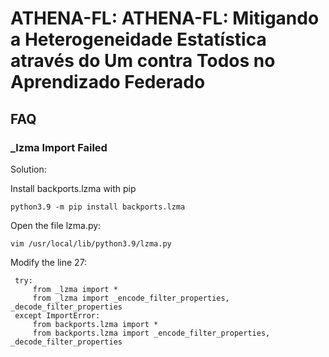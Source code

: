 # ATHENA-FL: ATHENA-FL: Mitigando a Heterogeneidade Estatística através do Um contra Todos no Aprendizado Federado



## FAQ

### _lzma Import Failed

Solution: 

Install backports.lzma with pip
     
    python3.9 -m pip install backports.lzma

Open the file lzma.py:
      
    vim /usr/local/lib/python3.9/lzma.py 

Modify the line 27: 
               
     try:
         from _lzma import *
         from _lzma import _encode_filter_properties, _decode_filter_properties
     except ImportError:
         from backports.lzma import *
         from backports.lzma import _encode_filter_properties, _decode_filter_properties


